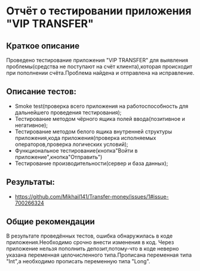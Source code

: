 # Отчёт о тестировании приложения "VIP TRANSFER"
## Краткое описание
Проведено тестирование приложения "VIP TRANSFER" для выявления проблемы(средства не поступают на счёт клиента),которая происходит при пополнении счёта.Проблема найдена и отправлена на исправление.
## Описание тестов:
* Smoke test(проверка всего приложения на работоспособность для дальнейшего проведения тестирования);
 * Тестирование методом чёрного ящика полей ввода(позитивное и негативное);
 * Тестирование методом белого ящика внутренней структуры приложения,кода приложения(проверка исполняемых операторов,проверка логических условий);
 * Функциональное тестирование(кнопка"Войти в приложение",кнопка"Отправить")
 * Тестирование производительности(сервер и база данных);

## Результаты:
* https://github.com/Mikhail141/Transfer-money/issues/1#issue-700266324
## Общие рекомендации 
В результате проведённых тестов, ошибка обнаружилась в коде приложения.Необходимо срочно внести изменения в код.
Через приложение нельзя пополнить депозит,потому-что в коде неверно указана переменная целочисленного типа.Прописана переменная типа "Int",а необходимо прописать переменную типа "Long".